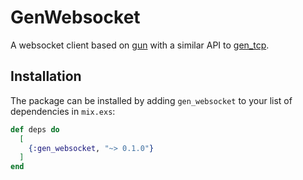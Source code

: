 # GenWebsocket

A websocket client based on [gun](https://github.com/ninenines/gun) with a similar API to [gen_tcp](http://erlang.org/doc/man/gen_tcp.html).

## Installation

The package can be installed by adding `gen_websocket` to your list of dependencies in `mix.exs`:

```elixir
def deps do
  [
    {:gen_websocket, "~> 0.1.0"}
  ]
end
```
